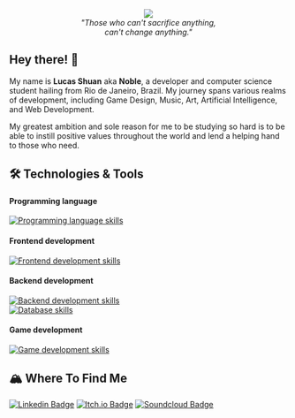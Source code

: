 <div align="center">
  <img src="https://github.com/lucasshuan/lucasshuan/assets/78228526/250d306c-c9d7-4b9a-990a-120a8028e881">
  <br><i>"Those who can't sacrifice anything,<br>
  can't change anything."</i>
</div>

## Hey there! 👋

My name is <b>Lucas Shuan</b> aka <b>Noble</b>, a developer and computer science student hailing from Rio de Janeiro, Brazil. My journey spans various realms of development, including Game Design, Music, Art, Artificial Intelligence, and Web Development.

My greatest ambition and sole reason for me to be studying so hard is to be able to instill positive values throughout the world and lend a helping hand to those who need.<br>

## 🛠️ Technologies & Tools

#### Programming language

[![Programming language skills](https://skillicons.dev/icons?i=js,ts,go,cs,cpp,rust)](https://skillicons.dev)

#### Frontend development

[![Frontend development skills](https://skillicons.dev/icons?i=html,css,tailwind,graphql,nextjs,react,jest)](https://skillicons.dev)

#### Backend development

[![Backend development skills](https://skillicons.dev/icons?i=docker,dotnet,nodejs,prisma)](https://skillicons.dev)<br>
[![Database skills](https://skillicons.dev/icons?i=redis,mysql,postgres,mongodb)](https://skillicons.dev)

#### Game development

[![Game development skills](https://skillicons.dev/icons?i=blender,unity,unreal,godot)](https://skillicons.dev)

## 🏔️ Where To Find Me

[![Linkedin Badge](https://img.shields.io/badge/-Linkedin-0e76a8?style=for-the-badge&logo=Linkedin&logoColor=white)](https://linkedin.com/in/lucrocha2) 
[![Itch.io Badge](https://img.shields.io/badge/-Itchio-FA5C5C?style=for-the-badge&logo=Itch.io&logoColor=white)](https://nobelven.itch.io/)
[![Soundcloud Badge](https://img.shields.io/badge/-Soundcloud-FF3300?style=for-the-badge&logo=SoundCloud&logoColor=white)](https://soundcloud.com/lucas_shuan)
